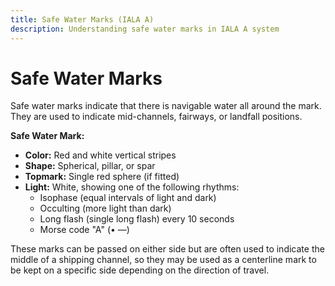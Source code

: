 ```yaml
---
title: Safe Water Marks (IALA A)
description: Understanding safe water marks in IALA A system
---
```


# Safe Water Marks

Safe water marks indicate that there is navigable water all around the mark. They are used to indicate mid-channels, fairways, or landfall positions.

**Safe Water Mark:**
- **Color:** Red and white vertical stripes
- **Shape:** Spherical, pillar, or spar
- **Topmark:** Single red sphere (if fitted)
- **Light:** White, showing one of the following rhythms:
  - Isophase (equal intervals of light and dark)
  - Occulting (more light than dark)
  - Long flash (single long flash) every 10 seconds
  - Morse code "A" (• —)

These marks can be passed on either side but are often used to indicate the middle of a shipping channel, so they may be used as a centerline mark to be kept on a specific side depending on the direction of travel. 